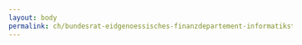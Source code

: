 ```yaml
---
layout: body
permalink: ch/bundesrat-eidgenoessisches-finanzdepartement-informatiksteuerungsorgan-des-bundes-isb-leitung-isb-ressourcen-isb-r/
---
```


